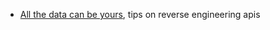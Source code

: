 - [All the data can be yours](https://jero.zone/posts/reverse-engineering-apis), tips on reverse engineering apis